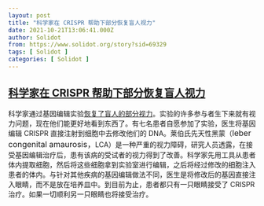 ```yaml
---
layout: post
title: "科学家在 CRISPR 帮助下部分恢复盲人视力"
date: 2021-10-21T13:06:41.000Z
author: Solidot
from: https://www.solidot.org/story?sid=69329
tags: [ Solidot ]
categories: [ Solidot ]
---
```

<!--1634821601000-->
[科学家在 CRISPR 帮助下部分恢复盲人视力](https://www.solidot.org/story?sid=69329)
------

<div>
科学家通过基因编辑实验<a href="https://onepexel.com/scientists-partially-restore-vision-in-legally-blind-people-with-the-help-of-crispr-gene-editing/">恢复了盲人的部分视力</a>。实验的许多参与者生下来就有视力问题，现在他们能更好地看到东西了。有七名患者自愿参加了实验，医生将基因编辑 CRISPR 直接注射到细胞中去修改他们的 DNA。莱伯氏先天性黑蒙（<span id="highlight_65960" class="editor-highlight" style="font-size: 16px;" data-id="65960" data-type="highlight">leber congenital amaurosis，</span>LCA）是一种严重的视力障碍，研究人员透露，在接受基因编辑治疗后，患有该病的受试者的视力得到了改善。科学家先用工具从患者体内提取细胞，然后将这些细胞拿到实验室进行编辑，之后将经过修改的细胞注入患者的体内。与针对其他疾病的基因编辑做法不同，医生是将修改后的基因直接注入眼睛，而不是放在培养皿中。到目前为止，患者都只有一只眼睛接受了 CRISPR 治疗。如果一切顺利另一只眼睛也将接受治疗。
</div>
